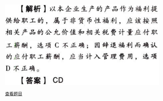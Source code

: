 ![](b2fb148b2f8821b0b8d6e96fe95b5fad.png)

![](25e3d7a4d761758cf16a1a133b93d1f9.png)

[查看题目](../负债.职工薪酬.本章真题.md#9-题目)

